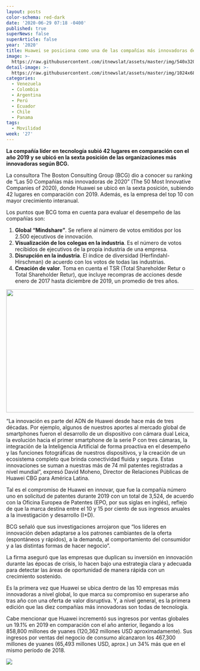 ```yaml
---
layout: posts
color-schema: red-dark
date: '2020-06-29 07:18 -0400'
published: true
superNews: false
superArticle: false
year: '2020'
title: Huawei se posiciona como una de las compañías más innovadoras de 2020
image: >-
  https://raw.githubusercontent.com/itnewslat/assets/master/img/540x320/Huawei-Dong-p.jpg
detail-image: >-
  https://raw.githubusercontent.com/itnewslat/assets/master/img/1024x680/Huawei-Dong-g.jpg
categories:
  - Venezuela
  - Colombia
  - Argentina
  - Perú
  - Ecuador
  - Chile
  - Panama
tags:
  - Movilidad
week: '27'
---
```

**La compañía líder en tecnología subió 42 lugares en comparación con el año 2019 y se ubicó en la sexta posición de las organizaciones más innovadoras según BCG.**

La consultora The Boston Consulting Group (BCG) dio a conocer su ranking de “Las 50 Compañías más innovadoras de 2020” (The 50 Most Innovative Companies of 2020), donde Huawei se ubicó en la sexta posición, subiendo 42 lugares en comparación con 2019. Además, es la empresa del top 10 con mayor crecimiento interanual.

Los puntos que BCG toma en cuenta para evaluar el desempeño de las compañías son:

1.	**Global “Mindshare”**. Se refiere al número de votos emitidos por los 2.500 ejecutivos de innovación.
2.	**Visualización de los colegas en la industria**. Es el número de votos recibidos de ejecutivos de la propia industria de una empresa.
3.	**Disrupción en la industria**. El índice de diversidad (Herfindahl-Hirschman) de acuerdo con los votos de todas las industrias.
4.	**Creación de valor**. Toma en cuenta el TSR (Total Shareholder Retur o Total Shareholder Retur), que incluye recompras de acciones desde enero de 2017 hasta diciembre de 2019, un promedio de tres años.

<center>
<div class='img'><img class="alignnone" src="http://technocio.com/wp-content/uploads/2020/06/empresas-m%C3%A1s-innovadoras.jpg" alt="" width="600" height="330" /></div></center>

 “La innovación es parte del ADN de Huawei desde hace más de tres décadas. Por ejemplo, algunos de nuestros aportes al mercado global de smartphones fueron el desarrollo de un dispositivo con cámara dual Leica, la evolución hacia el primer smartphone de la serie P con tres cámaras, la integración de la Inteligencia Artificial de forma proactiva en el desempeño y las funciones fotográficas de nuestros dispositivos, y la creación de un ecosistema completo que brinda conectividad fluida y segura. Estas innovaciones se suman a nuestras más de 74 mil patentes registradas a nivel mundial”, expresó David Moheno, Director de Relaciones Públicas de Huawei CBG para América Latina.
 
Tal es el compromiso de Huawei en innovar, que fue la compañía número uno en solicitud de patentes durante 2019 con un total de 3,524, de acuerdo con la Oficina Europea de Patentes (EPO, por sus siglas en inglés), reflejo de que la marca destina entre el 10 y 15 por ciento de sus ingresos anuales a la investigación y desarrollo (I+D).

BCG señaló que sus investigaciones arrojaron que “los líderes en innovación deben adaptarse a los patrones cambiantes de la oferta (espontáneos y rápidos), a la demanda, al comportamiento del consumidor y a las distintas formas de hacer negocio”.

La firma aseguró que las empresas que duplican su inversión en innovación durante las épocas de crisis, lo hacen bajo una estrategia clara y adecuada para detectar las áreas de oportunidad de manera rápida con un crecimiento sostenido.

Es la primera vez que Huawei se ubica dentro de las 10 empresas más innovadoras a nivel global, lo que marca su compromiso en superarse año tras año con una oferta de valor disruptiva. Y, a nivel general, es la primera edición que las diez compañías más innovadoras son todas de tecnología.

Cabe mencionar que Huawei incrementó sus ingresos por ventas globales un 19.1% en 2019 en comparación con el año anterior, llegando a los 858,800 millones de yuanes (120,362 millones USD aproximadamente). Sus ingresos por ventas del negocio de consumo alcanzaron los 467,300 millones de yuanes (65,493 millones USD, aprox.) un 34% más que en el mismo período de 2018.


<img src="https://tracker.metricool.com/c3po.jpg?hash=56f88a41e39ab42c063cc51676587a04"/>
